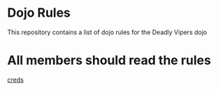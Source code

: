 Dojo Rules
==========

This repository contains a list of dojo rules for the Deadly Vipers dojo

# All members should read the rules
[creds](https://github.com/deadlyvipers)
